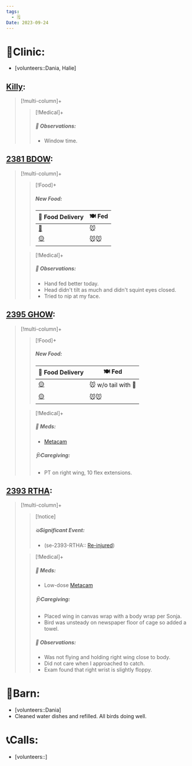 ```yaml
---
tags:
  - 🗒️
Date: 2023-09-24
---
```


# 🏥Clinic:
- [volunteers::Dania, Halie]

## [Killy](../RARE%20Birds/Ed%20Birds/Killy.md):
> [!multi-column]+
>
>> [!Medical]+
>> ##### 🔭 Observations:
>> - Window time.

## [2381 BDOW](../RARE%20Birds/2381%20BDOW.md):
> [!multi-column]+
>
>> [!Food]+
>> ##### New Food:
>> |🚚 Food Delivery| 🍽️ Fed|
>> |---|---|
>>|[🫱](%F0%9F%AB%B1%20Handfed.md)|🐭|
>>|[🟡](../Admin/Codes/Whole%20food.md)|🐭🐭|
>
>> [!Medical]+
>> ##### 🔭 Observations:
>> - Hand fed better today.
>> - Head didn't tilt as much and didn't squint eyes closed.
>> - Tried to nip at my face.

## [2395 GHOW](../RARE%20Birds/2395%20GHOW.md):
> [!multi-column]+
>
>> [!Food]+
>> ##### New Food:
>> |🚚 Food Delivery| 🍽️ Fed|
>> |---|---|
>>|[🟡](../Admin/Codes/Whole%20food.md)| 🐭 w/o tail with 💊|
>>|[🟡](../Admin/Codes/Whole%20food.md)|🐭🐭
>
>> [!Medical]+
>> ##### 💊 Meds:
>> - [Metacam](../Admin/Codes/Medication/Metacam.md)
>>
>> ##### 🩺Caregiving:
>> - PT on right wing, 10 flex extensions.
>>

## [2393 RTHA](../RARE%20Birds/2393%20RTHA.md):
> [!multi-column]+
>
>> [!notice]
>> ##### 💥Significant Event:
>> - (se-2393-RTHA:: [Re-injured](../Admin/Codes/Re-injured.md))
>
>> [!Medical]+
>> ##### 💊 Meds:
>> - Low-dose [Metacam](../Admin/Codes/Medication/Metacam.md)
>>
>> ##### 🩺Caregiving:
>> - Placed wing in canvas wrap with a body wrap per Sonja.
>> - Bird was unsteady on newspaper floor of cage so added a towel.
>>
>> ##### 🔭 Observations:
>> - Was not flying and holding right wing close to body.
>> - Did not care when I approached to catch.
>> - Exam found that right wrist is slightly floppy.

# 🏡Barn:
- [volunteers::Dania]
- Cleaned water dishes and refilled. All birds doing well.

# 📞Calls:
- [volunteers::]
